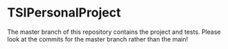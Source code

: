 # TSIPersonalProject
The master branch of this repository contains the project and tests. Please look at the commits for the master branch rather than the main!
